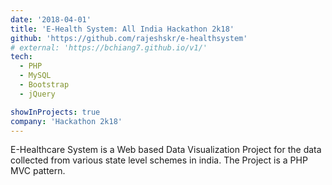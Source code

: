 ```yaml
---
date: '2018-04-01'
title: 'E-Health System: All India Hackathon 2k18'
github: 'https://github.com/rajeshskr/e-healthsystem'
# external: 'https://bchiang7.github.io/v1/'
tech:
  - PHP
  - MySQL
  - Bootstrap
  - jQuery

showInProjects: true
company: 'Hackathon 2k18'
---
```


E-Healthcare System is a Web based Data Visualization Project for the data collected from various state level schemes in india. The Project is a PHP MVC pattern.
